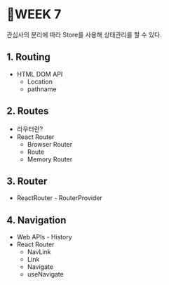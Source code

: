 # WEEK 7

관심사의 분리에 따라 Store를 사용해 상태관리를 할 수 있다.



## 1. Routing

* HTML DOM API
  * Location
  * pathname

## 2. Routes

* 라우터란?
* React Router
  * Browser Router
  * Route
  * Memory Router

## 3. Router

* ReactRouter - RouterProvider

## 4. Navigation

* Web APIs - History
* React Router&#x20;
  * NavLink
  * Link
  * Navigate
  * useNavigate
